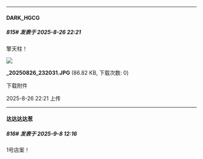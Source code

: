 ﻿
*****

####  DARK_HGCG  
##### 815#       发表于 2025-8-26 22:21

擎天柱！

<img src="https://img.stage1st.com/forum/202508/26/222138w6nkoqdm16zqqwxa.jpg" referrerpolicy="no-referrer">

<strong>_20250826_232031.JPG</strong> (86.82 KB, 下载次数: 0)

下载附件

2025-8-26 22:21 上传

*****

####  达达达达葱  
##### 816#       发表于 2025-9-8 12:16

1号店案！

